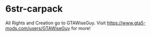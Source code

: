 # 6str-carpack
All Rights and Creation go to GTAWiseGuy. Visit https://www.gta5-mods.com/users/GTAWiseGuy for more!

